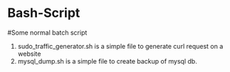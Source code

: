 # Bash-Script

#Some normal batch script

1) sudo_traffic_generator.sh is a simple file to generate curl request on a website
2) mysql_dump.sh is a simple file to create backup of mysql db.
